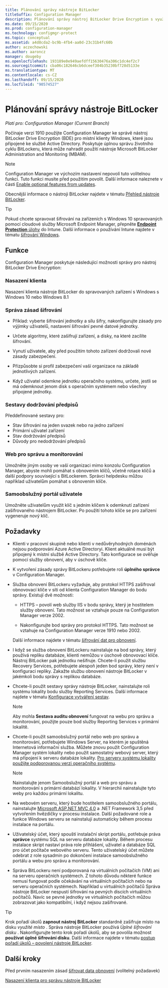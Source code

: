 ```yaml
---
title: Plánování správy nástroje BitLocker
titleSuffix: Configuration Manager
description: Plánování správy nástroj BitLocker Drive Encryption s využitím Configuration Manager
ms.date: 09/15/2020
ms.prod: configuration-manager
ms.technology: configmgr-protect
ms.topic: conceptual
ms.assetid: a4d8cda2-bc9b-4fb4-aa0d-23c31b4fc60b
author: aczechowski
ms.author: aaroncz
manager: dougeby
ms.openlocfilehash: 193189e0e949aefdff15630476a306c1dc4ef2c7
ms.sourcegitcommit: cba06c182646cb6dceef304b35230bf728d5133e
ms.translationtype: MT
ms.contentlocale: cs-CZ
ms.lasthandoff: 09/15/2020
ms.locfileid: "90574527"
---
```

# <a name="plan-for-bitlocker-management"></a>Plánování správy nástroje BitLocker

*Platí pro: Configuration Manager (Current Branch)*

<!-- 3601034 -->

Počínaje verzí 1910 použijte Configuration Manager ke správě nástroj BitLocker Drive Encryption (BDE) pro místní klienty Windows, které jsou připojené ke službě Active Directory. Poskytuje úplnou správu životního cyklu BitLockeru, která může nahradit použití nástroje Microsoft BitLocker Administration and Monitoring (MBAM).

> [!NOTE]
> Configuration Manager ve výchozím nastavení nepovolí tuto volitelnou funkci. Tuto funkci musíte před použitím povolit. Další informace naleznete v části [Enable optional features from updates](../../core/servers/manage/install-in-console-updates.md#bkmk_options).  

Obecnější informace o nástroji BitLocker najdete v tématu [Přehled nástroje BitLocker](/windows/security/information-protection/bitlocker/bitlocker-overview).

> [!TIP]
> Pokud chcete spravovat šifrování na zařízeních s Windows 10 spravovaných pomocí cloudové služby Microsoft Endpoint Manager, přepněte [ **Endpoint Protection** úlohy](../../comanage/workloads.md#endpoint-protection) do Intune. Další informace o používání Intune najdete v tématu [šifrování Windows](/intune/protect/endpoint-protection-windows-10#windows-encryption).

## <a name="features"></a>Funkce

Configuration Manager poskytuje následující možnosti správy pro nástroj BitLocker Drive Encryption:

### <a name="client-deployment"></a>Nasazení klienta

Nasazení klienta nástroje BitLocker do spravovaných zařízení s Windows s Windows 10 nebo Windows 8.1

### <a name="manage-encryption-policies"></a>Správa zásad šifrování

- Příklad: vyberte šifrování jednotky a sílu šifry, nakonfigurujte zásady pro výjimky uživatelů, nastavení šifrování pevné datové jednotky.

- Určete algoritmy, které zašifrují zařízení, a disky, na které zacílíte šifrování.

- Vynutí uživatele, aby před použitím tohoto zařízení dodržovali nové zásady zabezpečení.

- Přizpůsobte si profil zabezpečení vaší organizace na základě jednotlivých zařízení.

- Když uživatel odemkne jednotku operačního systému, určete, jestli se má odemknout jenom disk s operačním systémem nebo všechny připojené jednotky.

### <a name="compliance-reports"></a>Sestavy dodržování předpisů

Předdefinované sestavy pro:

- Stav šifrování na jeden svazek nebo na jedno zařízení
- Primární uživatel zařízení
- Stav dodržování předpisů
- Důvody pro nedodržování předpisů

### <a name="administration-and-monitoring-website"></a>Web pro správu a monitorování

Umožněte jiným osoby ve vaší organizaci mimo konzolu Configuration Manager, abyste mohli pomáhat s obnovením klíčů, včetně rotace klíčů a další podpory související s BitLockerem. Správci helpdesku můžou například uživatelům pomáhat s obnovením klíče.

### <a name="user-self-service-portal"></a>Samoobslužný portál uživatele

Umožněte uživatelům využít klíč s jedním klíčem k odemknutí zařízení zašifrovaného nástrojem BitLocker. Po použití tohoto klíče se pro zařízení vygeneruje nový klíč.

## <a name="prerequisites"></a>Požadavky

- Klienti v pracovní skupině nebo klienti v nedůvěryhodných doménách nejsou podporováni Azure Active Directoryi. Klient aktuálně musí být připojený k místní službě Active Directory. Tato konfigurace se ověřuje pomocí služby obnovení, aby v úschově klíče.

- K vytvoření zásady správy BitLockeru potřebujete roli **úplného správce** v Configuration Manager.

- Služba obnovení BitLockeru vyžaduje, aby protokol HTTPS zašifroval obnovovací klíče v síti od klienta Configuration Manager do bodu správy. Existují dvě možnosti:

  - HTTPS – povolí web služby IIS v bodu správy, který je hostitelem služby obnovení. Tato možnost se vztahuje pouze na Configuration Manager verze 2002.<!-- 5925660 -->

  - Nakonfigurujte bod správy pro protokol HTTPS. Tato možnost se vztahuje na Configuration Manager verze 1910 nebo 2002.

  Další informace najdete v tématu [šifrování dat pro obnovení](../deploy-use/bitlocker/encrypt-recovery-data.md).

- I když se služba obnovení BitLockeru nainstaluje na bod správy, který používá repliku databáze, klienti nemůžou v úschově obnovovací klíče. Nástroj BitLocker pak jednotku nešifruje. Chcete-li použít službu Recovery Services, potřebujete alespoň jeden bod správy, který není v konfiguraci repliky. Zakažte službu obnovení nástroje BitLocker v jakémkoli bodu správy s replikou databáze.<!-- 7813149 -->

- Chcete-li použít sestavy správy nástroje BitLocker, nainstalujte roli systému lokality bodu služby Reporting Services. Další informace najdete v tématu [Konfigurace vytváření sestav](../../core/servers/manage/configuring-reporting.md).

    > [!NOTE]
    > Aby mohla **Sestava auditu obnovení** fungovat na webu pro správu a monitorování, použijte pouze bod služby Reporting Services v primární lokalitě.

- Chcete-li použít samoobslužný portál nebo web pro správu a monitorování, potřebujete Windows Server, na kterém je spuštěná Internetová informační služba. Můžete znovu použít Configuration Manager systém lokality nebo použít samostatný webový server, který má připojení k serveru databáze lokality. [Pro servery systému lokality použijte podporovanou verzi operačního systému](../../core/plan-design/configs/supported-operating-systems-for-site-system-servers.md).

    > [!NOTE]
    > Nainstalujte jenom Samoobslužný portál a web pro správu a monitorování s primární databází lokality. V hierarchii nainstalujte tyto weby pro každou primární lokalitu.

- Na webovém serveru, který bude hostitelem samoobslužného portálu, nainstalujte [Microsoft ASP.NET MVC 4,0](/aspnet/mvc/mvc4) a .NET Framework 3,5 před vytvořením hvězdičky v procesu instalace. Další požadované role a funkce Windows serveru se nainstalují automaticky během procesu instalace na portálu.

- Uživatelský účet, který spouští instalační skript portálu, potřebuje práva **správce** systému SQL na serveru databáze lokality. Během procesu instalace skript nastaví práva role přihlášení, uživatel a databáze SQL pro účet počítače webového serveru. Tento uživatelský účet můžete odebrat z role sysadmin po dokončení instalace samoobslužného portálu a webu pro správu a monitorování.

- Správa BitLockeru není podporovaná na virtuálních počítačích (VM) ani na serveru operačních systémech. Z tohoto důvodu některé funkce nemusí fungovat podle očekávání na virtuálních počítačích nebo na serveru operačních systémech. Například u virtuálních počítačů Správa nástroje BitLocker nespustí šifrování na pevných discích virtuálních počítačů. Navíc se pevné jednotky ve virtuálních počítačích můžou zobrazovat jako kompatibilní, i když nejsou zašifrované.

> [!TIP]
> Krok pořadí úkolů **zapnout nástroj BitLocker** standardně zašifruje místo na disku *využité místo* . Správa nástroje BitLocker používá *Úplné šifrování disku* . Nakonfigurujte tento krok pořadí úkolů, aby se povolila možnost **používat úplné šifrování disku**. Další informace najdete v tématu [postup pořadí úkolů – povolení nástroje BitLocker](../../osd/understand/task-sequence-steps.md#BKMK_EnableBitLocker).

## <a name="next-steps"></a>Další kroky

Před prvním nasazením zásad [šifrovat data obnovení](../deploy-use/bitlocker/encrypt-recovery-data.md) (volitelný požadavek)

[Nasazení klienta pro správu nástroje BitLocker](../deploy-use/bitlocker/deploy-management-agent.md)
